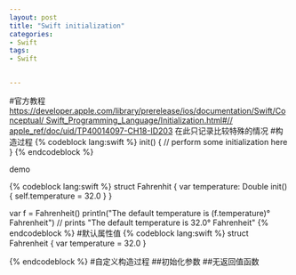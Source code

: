 ```yaml
---
layout: post
title: "Swift initialization"
categories:
- Swift
tags:
- Swift


---
```

#官方教程
[https://developer.apple.com/library/prerelease/ios/documentation/Swift/Conceptual/  Swift_Programming_Language/Initialization.html#//  apple_ref/doc/uid/TP40014097-CH18-ID203](https://developer.apple.com/library/prerelease/ios/documentation/Swift/Conceptual/Swift_Programming_Language/Initialization.html#//apple_ref/doc/uid/TP40014097-CH18-ID203)
在此只记录比较特殊的情况
#构造过程
{% codeblock lang:swift  %}
init() {
    // perform some initialization here
}
{% endcodeblock %}

demo

{% codeblock lang:swift  %}
struct Fahrenhit {
    var temperature: Double
    init() {
        self.temperature = 32.0
    }
}

var f = Fahrenheit()
println("The default temperature is \(f.temperature)° Fahrenheit")
// prints "The default temperature is 32.0° Fahrenheit"
{% endcodeblock %}
#默认属性值
{% codeblock lang:swift  %}
struct Fahrenheit {
    var temperature = 32.0
}

{% endcodeblock %}
#自定义构造过程
##初始化参数
##无返回值函数